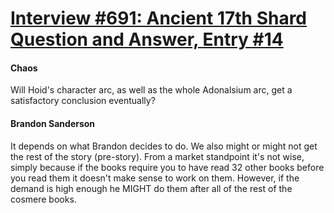 # [Interview #691: Ancient 17th Shard Question and Answer, Entry #14](https://www.theoryland.com/intvmain.php?i=691#14)

#### Chaos

Will Hoid's character arc, as well as the whole Adonalsium arc, get a satisfactory conclusion eventually?

#### Brandon Sanderson

It depends on what Brandon decides to do. We also might or might not get the rest of the story (pre-story). From a market standpoint it's not wise, simply because if the books require you to have read 32 other books before you read them it doesn't make sense to work on them. However, if the demand is high enough he MIGHT do them after all of the rest of the cosmere books.

